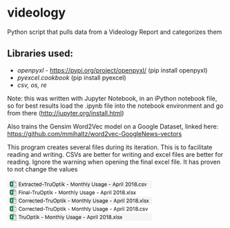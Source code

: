 # videology
Python script that pulls data from a Videology Report and categorizes them
## Libraries used:
- *openpyxl* - https://pypi.org/project/openpyxl/ (pip install openpyxl)
- *pyexcel.cookbook* (pip install pyexcel)
- *csv, os, re*

Note: this was written with Jupyter Notebook, in an iPython notebook file, so for best results load the .ipynb file into the notebook environment and go from there
(http://jupyter.org/install.html)

Also trains the Gensim Word2Vec model on a Google Dataset, linked here:
https://github.com/mmihaltz/word2vec-GoogleNews-vectors

This program creates several files during its iteration. This is to facilitate reading and writing. CSVs are better for writing and 
excel files are better for reading. Ignore the warning when opening the final excel file. It has proven to not change the values

![Files created](filesfromprgm.png)
